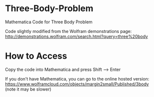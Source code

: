 # Three-Body-Problem
Mathematica Code for Three Body Problem

Code slightly modified from the Wolfram demonstrations page: http://demonstrations.wolfram.com/search.html?query=three%20body

# How to Access
Copy the code into Mathematica and press Shift --> Enter

If you don't have Mathematica, you can go to the online hosted version: https://www.wolframcloud.com/objects/margin2small/Published/3body (note it may be slower)
